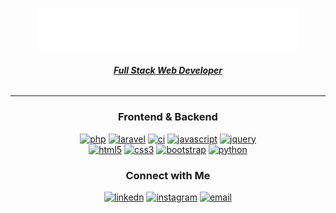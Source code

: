 <p align="center">
  <img style="width:26rem; height:auto" src="https://raw.githubusercontent.com/shaynendradika/shaynendradika/main/logo.png"/>
</p>
<h6 align="center"><u><b>Full Stack Web Developer</b></u></h6>

---

<h3 align="center">Frontend & Backend</h3>
<div align="center">
  <a href="#" target="_blank"><img src="https://img.shields.io/badge/PHP-474A8A.svg?style=for-the-badge&logo=php&logoColor=white" alt="php"/></a>
  <a href="#" target="_blank"><img src="https://img.shields.io/badge/Laravel-F05340.svg?style=for-the-badge&logo=laravel&logoColor=white" alt="laravel"/></a>
  <a href="#" target="_blank"><img src="https://img.shields.io/badge/CodeIgniter-ffffff.svg?style=for-the-badge&logo=codeigniter&logoColor=DD4814" alt="ci"/></a>
  <a href="#" target="_blank"><img src="https://img.shields.io/badge/Javascript-F7DF1E.svg?style=for-the-badge&logo=javascript&logoColor=black" alt="javascript"/></a>
  <a href="#" target="_blank"><img src="https://img.shields.io/badge/jquery-0769AD.svg?style=for-the-badge&logo=jquery&logoColor=white" alt="jquery"/></a>
 </div>
 <div align="center">
  <a href="#" target="_blank"><img src="https://img.shields.io/badge/html-E34F26.svg?style=for-the-badge&logo=html5&logoColor=white" alt="html5"/></a>
  <a href="#" target="_blank"><img src="https://img.shields.io/badge/css-1572B6.svg?style=for-the-badge&logo=css3&logoColor=white" alt="css3"/></a>
  <a href="#" target="_blank"><img src="https://img.shields.io/badge/bootstrap-7952B3.svg?style=for-the-badge&logo=bootstrap&logoColor=white"alt="bootstrap"/></a>
  <a href="#" target="_blank"><img src="https://img.shields.io/badge/python-%2314354C.svg?style=for-the-badge&logo=python&logoColor=white" alt="python"/></a>
</div>


<h3 align="center">Connect with Me</h3>
<p align="center">
   <a  href="https://www.linkedin.com/in/shaynendradika/" target="_blank"><img src="https://img.shields.io/badge/Linked%20In-0A66C2.svg?style=for-the-badge&logo=linkedin&logoColor=white" alt="linkedn"/></a>
  <a href="https://www.instagram.com/shaynendradika/" target="_blank"><img src="https://img.shields.io/badge/Instagram-F58529.svg?style=for-the-badge&logo=instagram&logoColor=white" alt="instagram"/></a>
  <a href="mailto:shaynendradika@smkn1tebas.sch.id" target="_blank"><img src="https://img.shields.io/badge/Email-EA4335.svg?style=for-the-badge&logo=gmail&logoColor=white" alt="email"/>
  </a>
</p>
